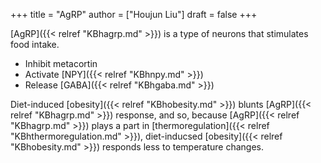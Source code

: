 +++
title = "AgRP"
author = ["Houjun Liu"]
draft = false
+++

[AgRP]({{< relref "KBhagrp.md" >}}) is a type of neurons that stimulates food intake.

-   Inhibit metacortin
-   Activate [NPY]({{< relref "KBhnpy.md" >}})
-   Release [GABA]({{< relref "KBhgaba.md" >}})

Diet-induced [obesity]({{< relref "KBhobesity.md" >}}) blunts [AgRP]({{< relref "KBhagrp.md" >}}) response, and so, because [AgRP]({{< relref "KBhagrp.md" >}}) plays a part in [thermoregulation]({{< relref "KBhthermoregulation.md" >}}), diet-inducsed [obesity]({{< relref "KBhobesity.md" >}}) responds less to temperature changes.